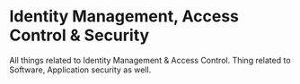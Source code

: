 # Identity Management, Access Control & Security 

All things related to Identity Management & Access Control.
Thing related to Software, Application security as well.